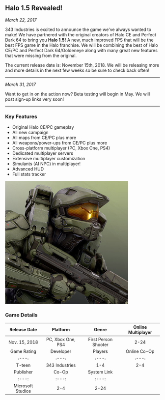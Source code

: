 ## Halo 1.5 Revealed!

_March 22, 2017_

343 Industries is excited to announce the game we've always wanted to make! We have partnered with the original creators of Halo CE and Perfect Dark 64 to bring you **Halo 1.5!** A new, much improved FPS that will be the best FPS game in the Halo franchise. We will be combining the best of Halo CE/PC and Perfect Dark 64/Goldeneye along with many great new features that were missing from the original. 

The current release date is: November 15th, 2018. We will be releasing more and more details in the next few weeks so be sure to check back often!

***

_March 31, 2017_

Want to get in on the action now? Beta testing will begin in May. We will post sign-up links very soon!

***

<h3> Key Features </h3>
<div class="greybackground">
	<div id="features">
		<ul>
			<li>Original Halo CE/PC gameplay</li>
			<li>All new campaign</li>
			<li>All maps from CE/PC plus more</li>
			<li>All weapons/power-ups from CE/PC plus more</li>
			<li>Cross-platform multiplayer (PC, Xbox One, PS4)</li>
			<li>Dedicated multiplayer servers</li>
			<li>Extensive multiplayer customization</li>
			<li>Simulants (AI NPC) in multiplayer!</li>
			<li>Advanced HUD</li>
			<li>Full stats tracker</li>
		</ul>
	</div>
	<div id="sidepic">
		<img src="/images/mc.jpg">
	</div>
</div>

### Game Details

Release Date | Platform | Genre | Online Multiplayer
:---: | :---: | :---: | :---:
Nov. 15, 2018 | PC, Xbox One, PS4 | First Person Shooter | 2-24
Game Rating | Developer | Players | Online Co-Op
:---: | :---: | :---: | :---:
T-teen | 343 Industries | 1-4 | 2-4
Publisher | Co-Op | System Link
:---: | :---: | :---:
Microsoft Studios | 2-4 | 2-24
